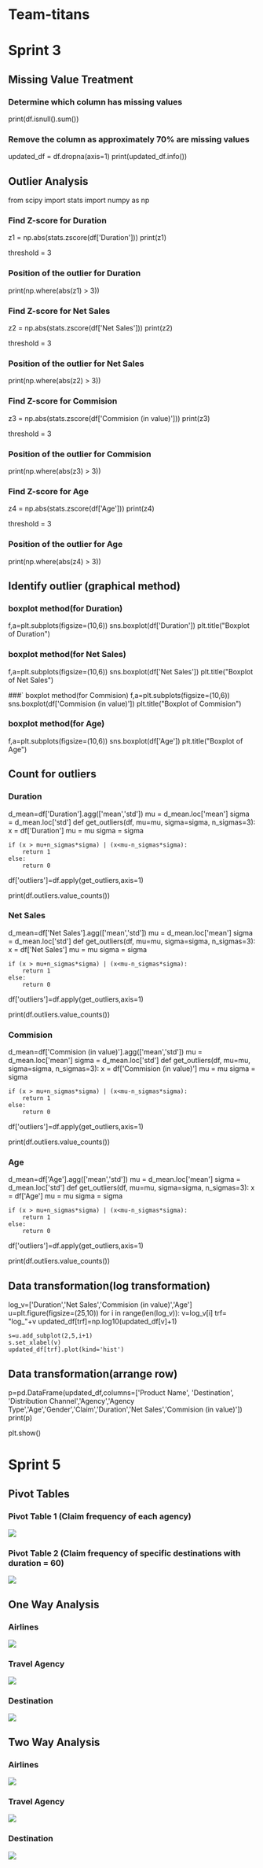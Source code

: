# Team-titans



# Sprint 3
## Missing Value Treatment
### Determine which column has missing values
print(df.isnull().sum())

### Remove the column as approximately 70% are missing values
updated_df = df.dropna(axis=1)
print(updated_df.info())


## Outlier Analysis
from scipy import stats
import numpy as np

### Find Z-score for Duration
z1 = np.abs(stats.zscore(df['Duration']))
print(z1)

threshold = 3

### Position of the outlier for Duration
print(np.where(abs(z1) > 3))

### Find Z-score for Net Sales
z2 = np.abs(stats.zscore(df['Net Sales']))
print(z2)

threshold = 3

### Position of the outlier for Net Sales
print(np.where(abs(z2) > 3))

### Find Z-score for Commision
z3 = np.abs(stats.zscore(df['Commision (in value)']))
print(z3)

threshold = 3

### Position of the outlier for Commision
print(np.where(abs(z3) > 3))

### Find Z-score for Age
z4 = np.abs(stats.zscore(df['Age']))
print(z4)

threshold = 3

### Position of the outlier for Age
print(np.where(abs(z4) > 3))

## Identify outlier (graphical method)
### boxplot method(for Duration)
f,a=plt.subplots(figsize=(10,6))
sns.boxplot(df['Duration'])
plt.title("Boxplot of Duration")

### boxplot method(for Net Sales)
f,a=plt.subplots(figsize=(10,6))
sns.boxplot(df['Net Sales'])
plt.title("Boxplot of Net Sales")

###` boxplot method(for Commision)
f,a=plt.subplots(figsize=(10,6))
sns.boxplot(df['Commision (in value)'])
plt.title("Boxplot of Commision")

### boxplot method(for Age)
f,a=plt.subplots(figsize=(10,6))
sns.boxplot(df['Age'])
plt.title("Boxplot of Age")

## Count for outliers
### Duration
d_mean=df['Duration'].agg(['mean','std'])
mu = d_mean.loc['mean']
sigma = d_mean.loc['std']
def get_outliers(df, mu=mu, sigma=sigma, n_sigmas=3):
    x = df['Duration']
    mu = mu
    sigma = sigma
    
    if (x > mu+n_sigmas*sigma) | (x<mu-n_sigmas*sigma):
        return 1
    else:
        return 0

df['outliers']=df.apply(get_outliers,axis=1)

print(df.outliers.value_counts())

### Net Sales
d_mean=df['Net Sales'].agg(['mean','std'])
mu = d_mean.loc['mean']
sigma = d_mean.loc['std']
def get_outliers(df, mu=mu, sigma=sigma, n_sigmas=3):
    x = df['Net Sales']
    mu = mu
    sigma = sigma
    
    if (x > mu+n_sigmas*sigma) | (x<mu-n_sigmas*sigma):
        return 1
    else:
        return 0

df['outliers']=df.apply(get_outliers,axis=1)

print(df.outliers.value_counts())

### Commision

d_mean=df['Commision (in value)'].agg(['mean','std'])
mu = d_mean.loc['mean']
sigma = d_mean.loc['std']
def get_outliers(df, mu=mu, sigma=sigma, n_sigmas=3):
    x = df['Commision (in value)']
    mu = mu
    sigma = sigma
    
    if (x > mu+n_sigmas*sigma) | (x<mu-n_sigmas*sigma):
        return 1
    else:
        return 0

df['outliers']=df.apply(get_outliers,axis=1)

print(df.outliers.value_counts())

### Age
d_mean=df['Age'].agg(['mean','std'])
mu = d_mean.loc['mean']
sigma = d_mean.loc['std']
def get_outliers(df, mu=mu, sigma=sigma, n_sigmas=3):
    x = df['Age']
    mu = mu
    sigma = sigma
    
    if (x > mu+n_sigmas*sigma) | (x<mu-n_sigmas*sigma):
        return 1
    else:
        return 0

df['outliers']=df.apply(get_outliers,axis=1)

print(df.outliers.value_counts())


## Data transformation(log transformation)
log_v=['Duration','Net Sales','Commision (in value)','Age']
u=plt.figure(figsize=(25,10))
for i in range(len(log_v)):
    v=log_v[i]
    trf= "log_"+v
    updated_df[trf]=np.log10(updated_df[v]+1)
    
    s=u.add_subplot(2,5,i+1)
    s.set_xlabel(v)
    updated_df[trf].plot(kind='hist')


## Data transformation(arrange row)
p=pd.DataFrame(updated_df,columns=['Product Name', 'Destination', 'Distribution Channel','Agency','Agency Type','Age','Gender','Claim','Duration','Net Sales','Commision (in value)'])
print(p)

plt.show()






# Sprint 5
## Pivot Tables
### Pivot Table 1 (Claim frequency of each agency)
![](Images/PivotTable1.png)

### Pivot Table 2 (Claim frequency of specific destinations with duration = 60)
![](Images/PivotTable2.png)


## One Way Analysis
### Airlines
![](Images/OneWay-Airlines.png)

### Travel Agency
![](Images/OneWay-TravelAgency.png)

### Destination
![](Images/OneWay-Destination.png)


## Two Way Analysis
### Airlines
![](Images/TwoWay-Airlines.png)

### Travel Agency
![](Images/TwoWay-TravelAgency.png)

### Destination
![](Images/TwoWay-Destination.png)
